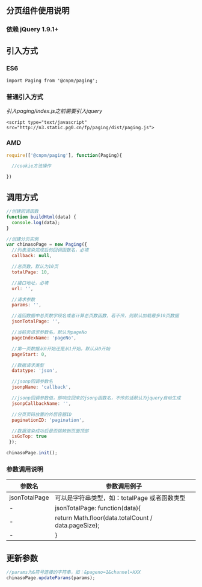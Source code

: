 ## 分页组件使用说明

### 依赖 jQuery 1.9.1+

## 引入方式

### ES6

`import Paging from '@cnpm/paging';`

### 普通引入方式

*引入paging/index.js之前需要引入jquery*

`<script type="text/javascript" src="http://n3.static.pg0.cn/fp/paging/dist/paging.js">`


### AMD
```javascript
require(['@cnpm/paging'], function(Paging){

  //cookie方法操作

})
```

## 调用方式

```javascript
//创建回调函数
function buildHtml(data) {
  console.log(data);
}

//创建分页实例
var chinasoPage = new Paging({
  //列表渲染完成后的回调函数名，必填
  callback: null,

  //总页数，默认为10页
  totalPage: 10,

  //接口地址，必填
  url: '',

  //请求参数
  params: '',

  //返回数据中总页数字段名或者计算总页数函数，若不传，则默认加载最多10页数据
  jsonTotalPage: '',

  //当前页请求参数名，默认为pageNo
  pageIndexName: 'pageNo',

  //第一页数据从0开始还是从1开始，默认从0开始
  pageStart: 0,

  //数据请求类型
  datatype: 'json',

  //jsonp回调参数名
  jsonpName: 'callback',

  //jsonp回调参数值，即响应回来的jsonp函数名，不传的话默认为jquery自动生成
  jsonpCallbackName: '',

  //分页页码放置的外层容器ID
  paginationID: 'pagination',

  //数据渲染成功后是否跳转到页面顶部
  isGoTop: true
 });

chinasoPage.init();
```

### 参数调用说明
参数名 | 参数调用例子
--- | ---
jsonTotalPage | 可以是字符串类型，如：totalPage 或者函数类型
- | jsonTotalPage: function(data){
- | return Math.floor(data.totalCount / data.pageSize);
- | }

## 更新参数
```javascript
//params为&符号连接的字符串，如：&pageno=1&channel=XXX
chinasoPage.updateParams(params);
```
